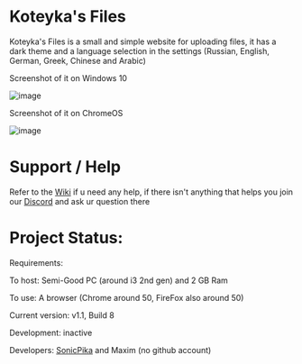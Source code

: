 # Koteyka's Files 

Koteyka's Files is a small and simple website for uploading files, it has a dark theme and a language selection in the settings (Russian, English, German, Greek, Chinese and Arabic)

Screenshot of it on Windows 10

![image](https://github.com/user-attachments/assets/e2c55aea-3db7-4a67-b3ce-cc38561e1b3b)

Screenshot of it on ChromeOS

![image](https://github.com/user-attachments/assets/866dc7bc-042d-48ba-a925-d22e64f774af)

# Support / Help

Refer to the [Wiki](https://github.com/SonicPikaLiDNY/KoteykaFiles/wiki) if u need any help, if there isn't anything that helps you join our [Discord](http://discord.lidny.online) and ask ur question there

# Project Status:

Requirements: 

To host: Semi-Good PC (around i3 2nd gen) and 2 GB Ram 

To use: A browser (Chrome around 50, FireFox also around 50)

Current version: v1.1, Build 8

Development: inactive

Developers: [SonicPika](https://github.com/SonicPikaLiDNY) and Maxim (no github account)
